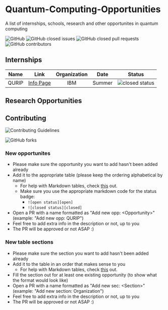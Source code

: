 # Quantum-Computing-Opportunities
A list of internships, schools, research and other opportunites in quantum computing

![GitHub](https://img.shields.io/github/license/1ethanhansen/Quantum-Computing-Opportunities?style=flat-square)
![GitHub closed issues](https://img.shields.io/github/issues-closed-raw/1ethanhansen/Quantum-Computing-Opportunities?style=flat-square)
![GitHub closed pull requests](https://img.shields.io/github/issues-pr-closed-raw/1ethanhansen/Quantum-Computing-Opportunities?style=flat-square)
![GitHub contributors](https://img.shields.io/github/contributors/1ethanhansen/Quantum-Computing-Opportunities?style=flat-square)

## Internships
| Name | Link | Organization | Date | Status |
| :--: | :--: | :--: | :--: | :--:|
| QURIP | [Info Page](https://www.ibm.com/quantum-computing/internship/qurip/) | IBM | Summer | ![closed status][closed] |

## Research Opportunities

## Contributing

![Contributing Guidelines](https://img.shields.io/badge/contribute-read%20the%20guidelines!-informational?style=flat-square)

![GitHub forks](https://img.shields.io/github/forks/1ethanhansen/Quantum-Computing-Opportunities?label=Fork&style=social)

### New opportunites
- Please make sure the opportunity you want to add hasn't been added already
- Add it to the appropriate table (please keep the ordering alphabetical by name)
  - For help with Markdown tables, check [this](https://github.com/adam-p/markdown-here/wiki/Markdown-Cheatsheet#tables) out.
  - Make sure you use the appropriate markdown code for the status badge:
    - `![open status][open]`
    - `![closed status][closed]`
- Open a PR with a name formatted as "Add new opp: \<Opportunity\>" (example: "Add new opp: QURIP")
- Feel free to add extra info in the description or not, up to you
- The PR will be approved or not ASAP :)

### New table sections
- Please make sure the section you want to add hasn't been added already
- Add it to the table in an order that makes sense to you
  - For help with Markdown tables, check [this](https://github.com/adam-p/markdown-here/wiki/Markdown-Cheatsheet#tables) out.
- Fill the section out for at least one existing opportunity (to show what the format would look like)
- Open a PR with a name formatted as "Add new sec: \<Section\>" (example: "Add new section: Organization")
- Feel free to add extra info in the description or not, up to you
- The PR will be approved or not ASAP :)

[open]: https://img.shields.io/badge/status-open-brightgreen?style=flat-square
[closed]: https://img.shields.io/badge/status-closed-red?style=flat-square
